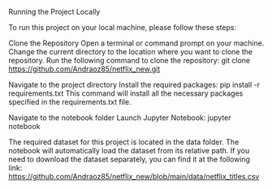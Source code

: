 Running the Project Locally

To run this project on your local machine, please follow these steps:

Clone the Repository
Open a terminal or command prompt on your machine.
Change the current directory to the location where you want to clone the repository.
Run the following command to clone the repository:
       git clone https://github.com/Andraoz85/netflix_new.git
     
 Navigate to the project directory
 Install the required packages:
       pip install -r requirements.txt
  This command will install all the necessary packages specified in the requirements.txt file.

  Navigate to the notebook folder
  Launch Jupyter Notebook:
      jupyter notebook

The required dataset for this project is located in the data folder. The notebook will automatically load the dataset from its relative path.
If you need to download the dataset separately, you can find it at the following link: https://github.com/Andraoz85/netflix_new/blob/main/data/netflix_titles.csv
